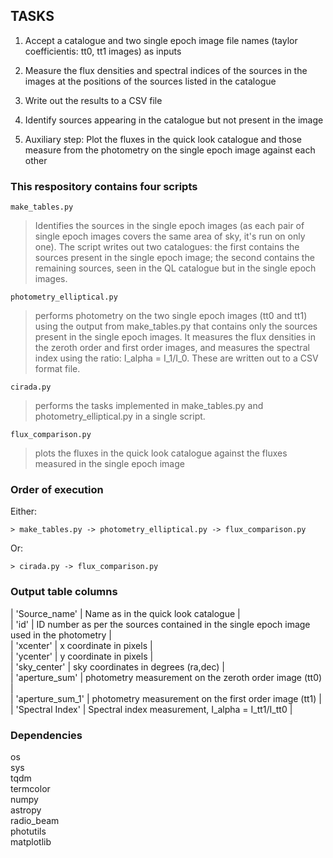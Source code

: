 ## TASKS

1. Accept a catalogue and two single epoch image file names (taylor coefficientis: tt0, tt1 images) as inputs
2. Measure the flux densities and spectral indices of the sources in the images at the positions of the sources listed in the catalogue
3. Write out the results to a CSV file
4. Identify sources appearing in the catalogue but not present in the image

5. Auxiliary step: Plot the fluxes in the quick look catalogue and those measure from the photometry on the single epoch image against each other

### This respository contains four scripts
```
make_tables.py
```
> Identifies the sources in the single epoch images (as each pair of single epoch images covers the same area of sky, it's run on only one). The script writes out two catalogues: the first contains the sources present in the single epoch image; the second contains the remaining sources, seen in the QL catalogue but in the single epoch images.

```
photometry_elliptical.py
```

> performs photometry on the two single epoch images (tt0 and tt1) using the output from make_tables.py that contains only the sources present in the single epoch images. It measures the flux densities in the zeroth order and first order images, and measures the spectral index using the ratio: I_alpha = I_1/I_0. These are written out to a CSV format file.

```
cirada.py
```

> performs the tasks implemented in make_tables.py and photometry_elliptical.py in a single script.

```
flux_comparison.py
```

> plots the fluxes in the quick look catalogue against the fluxes measured in the single epoch image

### Order of execution

Either:
```
> make_tables.py -> photometry_elliptical.py -> flux_comparison.py
```
Or:
```
> cirada.py -> flux_comparison.py
```

### Output table columns

| 'Source_name'      | Name as in the quick look catalogue |  
| 'id'               | ID number as per the sources contained in the single epoch image used in the photometry |  
| 'xcenter'          | x coordinate in pixels |  
| 'ycenter'          | y coordinate in pixels |  
| 'sky_center'       | sky coordinates in degrees (ra,dec) |  
| 'aperture_sum'     | photometry measurement on the zeroth order image (tt0) |  
| 'aperture_sum_1'   | photometry measurement on the first order image (tt1) |  
| 'Spectral Index'   | Spectral index measurement, I_alpha = I_tt1/I_tt0 |  

### Dependencies

os  
sys  
tqdm  
termcolor  
numpy  
astropy  
radio_beam  
photutils  
matplotlib  
